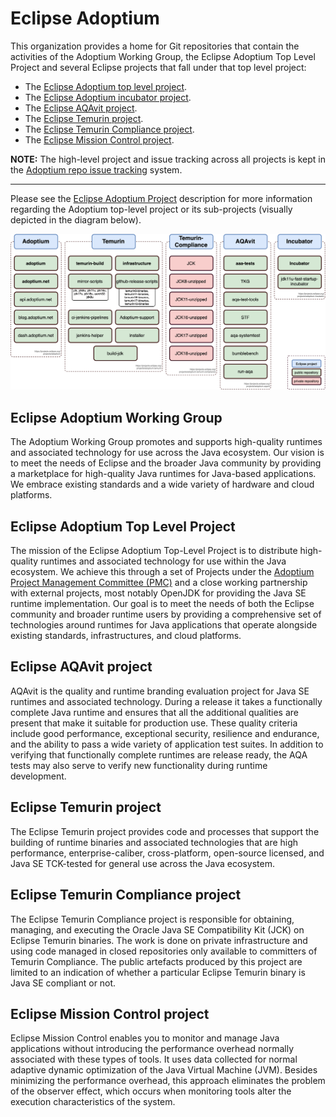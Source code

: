 # Eclipse Adoptium

This organization provides a home for Git repositories that contain the activities of the Adoptium Working Group, the Eclipse Adoptium Top Level Project and several Eclipse projects that fall under that top level project:

* The [Eclipse Adoptium top level project](https://projects.eclipse.org/projects/adoptium).
* The [Eclipse Adoptium incubator project](https://projects.eclipse.org/projects/adoptium.incubator).
* The [Eclipse AQAvit project](https://projects.eclipse.org/projects/adoptium.aqavit).
* The [Eclipse Temurin project](https://projects.eclipse.org/projects/adoptium.temurin).
* The [Eclipse Temurin Compliance project](https://projects.eclipse.org/projects/adoptium.temurin-compliance).
* The [Eclipse Mission Control project](https://projects.eclipse.org/projects/adoptium.mc).

**NOTE:** The high-level project and issue tracking across all projects is kept in the [Adoptium repo issue tracking](https://www.github.com/adoptium/adoptium/issues) system.

----

Please see the [Eclipse Adoptium Project](https://projects.eclipse.org/projects/adoptium) description for more information regarding the Adoptium top-level project or its sub-projects (visually depicted in the diagram below).

![Extra Projects](images/repository-overview.png)

## Eclipse Adoptium Working Group

The Adoptium Working Group promotes and supports high-quality runtimes and associated technology for use across the Java ecosystem.
Our vision is to meet the needs of Eclipse and the broader Java community by providing a marketplace for high-quality Java runtimes for
Java-based applications. We embrace existing standards and a wide variety of hardware and cloud platforms.

## Eclipse Adoptium Top Level Project

The mission of the Eclipse Adoptium Top-Level Project is to distribute high-quality runtimes and associated technology for use within the Java ecosystem.  We achieve this through a set of Projects under the [Adoptium Project Management Committee (PMC)](https://projects.eclipse.org/projects/adoptium/who) and a close working partnership with external projects, most notably OpenJDK for providing the Java SE runtime implementation. Our goal is to meet the needs of both the Eclipse community and broader runtime users by providing a comprehensive set of technologies around runtimes for Java applications that operate alongside existing standards, infrastructures, and cloud platforms.

## Eclipse AQAvit project

AQAvit is the quality and runtime branding evaluation project for Java SE runtimes and associated technology.  During a release it takes a functionally complete Java runtime and ensures that all the additional qualities are present that make it suitable for production use.  These quality criteria include good performance, exceptional security, resilience and endurance, and the ability to pass a wide variety of application test suites.  In addition to verifying that functionally complete runtimes are release ready, the AQA tests may also serve to verify new functionality during runtime development.

## Eclipse Temurin project

The Eclipse Temurin project provides code and processes that support the building of runtime binaries and associated technologies that are high performance, enterprise-caliber, cross-platform, open-source licensed, and Java SE TCK-tested for general use across the Java ecosystem.

## Eclipse Temurin Compliance project

The Eclipse Temurin Compliance project is responsible for obtaining, managing, and executing the Oracle Java SE Compatibility Kit (JCK) on Eclipse Temurin binaries.  The work is done on private infrastructure and using code managed in closed repositories only available to committers of Temurin Compliance.  The public artefacts produced by this project are limited to an indication of whether a particular Eclipse Temurin binary is Java SE compliant or not.

## Eclipse Mission Control project

Eclipse Mission Control enables you to monitor and manage Java applications without introducing the performance overhead normally associated with these types of tools. It uses data collected for normal adaptive dynamic optimization of the Java Virtual Machine (JVM). Besides minimizing the performance overhead, this approach eliminates the problem of the observer effect, which occurs when monitoring tools alter the execution characteristics of the system.
